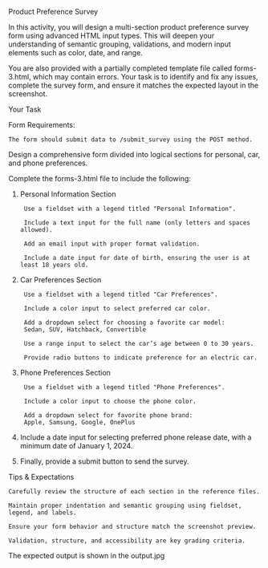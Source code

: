 Product Preference Survey

In this activity, you will design a multi-section product preference survey form using advanced HTML input types.
This will deepen your understanding of semantic grouping, validations, and modern input elements such as color, date, and range.

You are also provided with a partially completed template file called forms-3.html, which may contain errors.
Your task is to identify and fix any issues, complete the survey form, and ensure it matches the expected layout in the screenshot.



Your Task

Form Requirements:

    The form should submit data to /submit_survey using the POST method.

Design a comprehensive form divided into logical sections for personal, car, and phone preferences.

Complete the forms-3.html file to include the following:

1. Personal Information Section 

        Use a fieldset with a legend titled "Personal Information".

        Include a text input for the full name (only letters and spaces allowed).

        Add an email input with proper format validation.

        Include a date input for date of birth, ensuring the user is at least 18 years old.

2. Car Preferences Section

        Use a fieldset with a legend titled "Car Preferences".

        Include a color input to select preferred car color.

        Add a dropdown select for choosing a favorite car model:
        Sedan, SUV, Hatchback, Convertible

        Use a range input to select the car’s age between 0 to 30 years.

        Provide radio buttons to indicate preference for an electric car.

3. Phone Preferences Section

        Use a fieldset with a legend titled "Phone Preferences".

        Include a color input to choose the phone color.

        Add a dropdown select for favorite phone brand:
        Apple, Samsung, Google, OnePlus

4. Include a date input for selecting preferred phone release date, with a minimum date of January 1, 2024.

5. Finally, provide a submit button to send the survey.



Tips & Expectations

    Carefully review the structure of each section in the reference files.

    Maintain proper indentation and semantic grouping using fieldset, legend, and labels.

    Ensure your form behavior and structure match the screenshot preview.

    Validation, structure, and accessibility are key grading criteria.

The expected output is shown in the output.jpg
